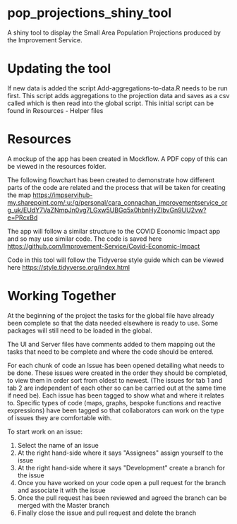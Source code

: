 # pop_projections_shiny_tool
A shiny tool to display the Small Area Population Projections produced by the Improvement Service.

# Updating the tool
If new data is added the script Add-aggregations-to-data.R needs to be run first. This script adds aggregations to the projection data and saves as a csv called which is then read into the global script. This initial script can be found in Resources - Helper files

# Resources

A mockup of the app has been created in Mockflow. A PDF copy of this can be viewed in the resources folder. 

The following flowchart has been created to demonstrate how different parts of the code are related and the process that will be taken for creating the map
https://impservihub-my.sharepoint.com/:u:/g/personal/cara_connachan_improvementservice_org_uk/EUdY7VaZNmpJn0vg7LGxw5UBGq5x0hbnHyZIbvGn9UU2vw?e=PRcxBd

The app will follow a similar structure to the COVID Economic Impact app and so may use similar code. The code is saved here 
https://github.com/Improvement-Service/Covid-Economic-Impact

Code in this tool will follow the Tidyverse style guide which can be viewed here
https://style.tidyverse.org/index.html

# Working Together
At the beginning of the project the tasks for the global file have already been complete so that the data needed elsewhere is ready to use. Some packages will still need to be loaded in the global. 

The UI and Server files have comments added to them mapping out the tasks that need to be complete and where the code should be entered. 

For each chunk of code an Issue has been opened detailing what needs to be done. These issues were created in the order they should be completed, to view them in order sort from oldest to newest. (The issues for tab 1 and tab 2 are independent of each other so can be carried out at the same time if need be). Each issue has been tagged to show what and where it relates to. Specific types of code (maps, graphs, bespoke functions and reactive expressions) have been tagged so that collaborators can work on the type of issues they are comfortable with. 

To start work on an issue:
1. Select the name of an issue
2. At the right hand-side where it says "Assignees" assign yourself to the issue
3. At the right hand-side where it says "Development" create a branch for the issue
4. Once you have worked on your code open a pull request for the branch and associate it with the issue
5. Once the pull request has been reviewed and agreed the branch can be merged with the Master branch
6. Finally close the issue and pull request and delete the branch
